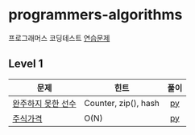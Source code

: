 # programmers-algorithms

프로그래머스 코딩테스트 [연습문제](https://programmers.co.kr/learn/challenges)

## Level 1
| 문제 | 힌트 | 풀이 |  
| ------------- | ------------- |:-------------:|
| [완주하지 못한 선수](https://programmers.co.kr/learn/courses/30/lessons/42576) | Counter, zip(), hash | [py](lv1/완주하지못한선수.py)|
| [주식가격](https://programmers.co.kr/learn/courses/30/lessons/42584) | O(N) | [py](lv1/주식가격.py)|
